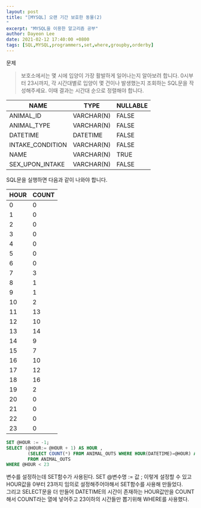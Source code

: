 ```yaml
---
layout: post
title: "[MYSQL] 오랜 기간 보호한 동물(2)
"
excerpt: "MYSQL을 이용한 알고리즘 공부"
author: Dayeon Lee
date: 2021-02-12 17:40:00 +0800
tags: [SQL,MYSQL,programmers,set,where,groupby,orderby]
---
```


문제

> 보호소에서는 몇 시에 입양이 가장 활발하게 일어나는지 알아보려 합니다. 0시부터 23시까지, 각 시간대별로 입양이 몇 건이나 발생했는지 조회하는 SQL문을 작성해주세요. 이때 결과는 시간대 순으로 정렬해야 합니다.

|**NAME**|	**TYPE**|	**NULLABLE**|
|--|--|--|
|ANIMAL_ID	|VARCHAR(N)|	FALSE|
|ANIMAL_TYPE|	VARCHAR(N)	|FALSE|
|DATETIME	|DATETIME	|FALSE|
|INTAKE_CONDITION|	VARCHAR(N)	|FALSE|
|NAME	|VARCHAR(N)	|TRUE|
|SEX_UPON_INTAKE|	VARCHAR(N)	|FALSE|


SQL문을 실행하면 다음과 같이 나와야 합니다.

|HOUR	|COUNT|
|--|--|
|0	|0|
|1	|0|
|2	|0|
|3	|0|
|4	|0|
|5	|0|
|6	|0|
|7	|3|
|8	|1|
|9	|1|
|10	|2|
|11	|13|
|12	|10|
|13	|14|
|14	|9|
|15	|7|
|16	|10|
|17	|12|
|18	|16|
|19	|2|
|20	|0|
|21	|0|
|22	|0|
|23|	0|

```SQL
SET @HOUR := -1;
SELECT (@HOUR:= @HOUR + 1) AS HOUR ,
        (SELECT COUNT(*) FROM ANIMAL_OUTS WHERE HOUR(DATETIME)=@HOUR) AS COUNT
        FROM ANIMAL_OUTS
WHERE @HOUR < 23
```
변수를 설정하는데 SET함수가 사용된다.
SET @변수명 := 값 ; 이렇게 설정할 수 있고 HOUR값을 0부터 23까지 임의로 설정해주어야해서 SET함수를 사용해 만들었다.  
그리고 SELECT문을 더 만들어 DATETIME의 시간이 존재하는 HOUR값만을 COUNT해서 COUNT라는 열에 넣어주고
23이하의 시간들만 뽑기위해 WHERE를 사용했다.   
